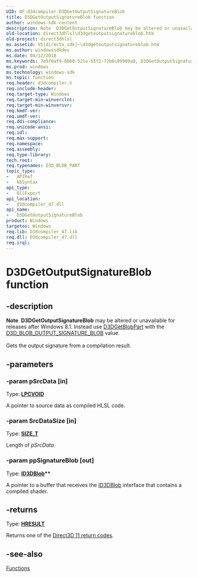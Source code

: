 ```yaml
---
UID: NF:d3dcompiler.D3DGetOutputSignatureBlob
title: D3DGetOutputSignatureBlob function
author: windows-sdk-content
description: Note  D3DGetOutputSignatureBlob may be altered or unavailable for releases after Windows 8.1. Instead use D3DGetBlobPart with the D3D_BLOB_OUTPUT_SIGNATURE_BLOB value.  Gets the output signature from a compilation result.
old-location: direct3dhlsl\d3dgetoutputsignatureblob.htm
old-project: direct3dhlsl
ms.assetid: VS|directx_sdk|~\d3dgetoutputsignatureblob.htm
ms.author: windowssdkdev
ms.date: 04/12/2018
ms.keywords: 7e5f0af9-0b60-521e-b5f2-72b0c89909a0, D3DGetOutputSignatureBlob, D3DGetOutputSignatureBlob function [HLSL], d3dcompiler/D3DGetOutputSignatureBlob, direct3dhlsl.d3dgetoutputsignatureblob
ms.prod: windows
ms.technology: windows-sdk
ms.topic: function
req.header: d3dcompiler.h
req.include-header: 
req.target-type: Windows
req.target-min-winverclnt: 
req.target-min-winversvr: 
req.kmdf-ver: 
req.umdf-ver: 
req.ddi-compliance: 
req.unicode-ansi: 
req.idl: 
req.max-support: 
req.namespace: 
req.assembly: 
req.type-library: 
tech.root: 
req.typenames: D3D_BLOB_PART
topic_type:
-	APIRef
-	kbSyntax
api_type:
-	DllExport
api_location:
-	d3dcompiler_47.dll
api_name:
-	D3DGetOutputSignatureBlob
product: Windows
targetos: Windows
req.lib: D3dcompiler_47.lib
req.dll: D3dcompiler_47.dll
req.irql: 
---
```


# D3DGetOutputSignatureBlob function


## -description


<div class="alert"><b>Note</b>  <b>D3DGetOutputSignatureBlob</b> may be altered or unavailable for releases after Windows 8.1. Instead use <a href="https://msdn.microsoft.com/cf9cea53-e7a3-4473-bfdf-0cdeb8370974">D3DGetBlobPart</a> with the <a href="d3d_blob_part.htm">D3D_BLOB_OUTPUT_SIGNATURE_BLOB</a> value. </div><div> </div>Gets the output signature from a compilation result.


## -parameters




### -param pSrcData [in]

Type: <b><a href="https://msdn.microsoft.com/4553cafc-450e-4493-a4d4-cb6e2f274d46">LPCVOID</a></b>

A pointer to source data as compiled HLSL code.


### -param SrcDataSize [in]

Type: <b><a href="https://msdn.microsoft.com/4553cafc-450e-4493-a4d4-cb6e2f274d46">SIZE_T</a></b>

Length of <i>pSrcData</i>.


### -param ppSignatureBlob [out]

Type: <b><a href="https://msdn.microsoft.com/f6a04778-1ab9-4935-98b8-f814c6b4ebac">ID3DBlob</a>**</b>

A pointer to a buffer that receives the <a href="https://msdn.microsoft.com/f6a04778-1ab9-4935-98b8-f814c6b4ebac">ID3DBlob</a> interface that contains a compiled shader.


## -returns



Type: <b><a href="https://msdn.microsoft.com/4553cafc-450e-4493-a4d4-cb6e2f274d46">HRESULT</a></b>

Returns one of the <a href="https://msdn.microsoft.com/c0856a58-b760-44e5-8acf-145720b403d1">Direct3D 11 return codes</a>.




## -see-also




<a href="https://msdn.microsoft.com/library/windows/hardware/dn938561">Functions</a>
 

 

